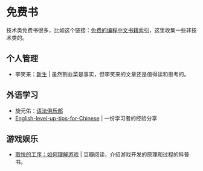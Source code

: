 # 免费书

技术类免费书很多，比如这个链接：[免费的编程中文书籍索引](https://github.com/justjavac/free-programming-books-zh_CN)，这里收集一些非技术类的。

## 个人管理

- 李笑来：[新生](https://b.xinshengdaxue.com/) | 虽然割韭菜是事实，但李笑来的文章还是值得读和思考的。

## 外语学习

- 旋元佑：[语法俱乐部](https://zhusandiao.gitbooks.io/grammar-club/content/)
- [English-level-up-tips-for-Chinese](https://byoungd.gitbook.io/english-level-up-tips/) | 一份学习者的经验分享

## 游戏娱乐

- [取悦的工序：如何理解游戏](https://read.douban.com/ebook/4972883/) | 豆瓣阅读，介绍游戏开发的原理和过程的科普书。

